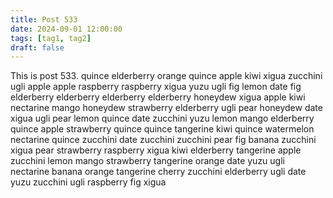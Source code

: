 ```yaml
---
title: Post 533
date: 2024-09-01 12:00:00
tags: [tag1, tag2]
draft: false
---
```

This is post 533.
quince
elderberry
orange
quince
apple
kiwi
xigua
zucchini
ugli
apple
apple
raspberry
raspberry
xigua
yuzu
ugli
fig
lemon
date
fig
elderberry
elderberry
elderberry
elderberry
honeydew
xigua
apple
kiwi
nectarine
mango
honeydew
strawberry
elderberry
ugli
pear
honeydew
date
xigua
ugli
pear
lemon
quince
date
zucchini
yuzu
lemon
mango
elderberry
quince
apple
strawberry
quince
quince
tangerine
kiwi
quince
watermelon
nectarine
quince
zucchini
date
zucchini
zucchini
pear
fig
banana
zucchini
xigua
pear
strawberry
raspberry
xigua
kiwi
elderberry
tangerine
apple
zucchini
lemon
mango
strawberry
tangerine
orange
date
yuzu
ugli
nectarine
banana
orange
tangerine
cherry
zucchini
elderberry
ugli
date
yuzu
zucchini
ugli
raspberry
fig
xigua
